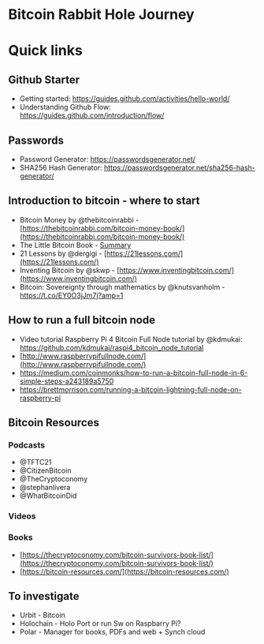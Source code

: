 # Bitcoin Rabbit Hole Journey #

# Quick links # 
## Github Starter ##
- Getting started: https://guides.github.com/activities/hello-world/
- Understanding Github Flow: https://guides.github.com/introduction/flow/
  
## Passwords ##
- Password Generator: https://passwordsgenerator.net/
- SHA256 Hash Generator: https://passwordsgenerator.net/sha256-hash-generator/ 

## Introduction to bitcoin - where to start ##
- Bitcoin Money by @thebitcoinrabbi - [https://thebitcoinrabbi.com/bitcoin-money-book/](https://thebitcoinrabbi.com/bitcoin-money-book/)
- The Little Bitcoin Book - [Summary]([https://medium.com/@fathermerry/in-summary-the-little-bitcoin-book-3b0513f2b55c])
- 21 Lessons by @dergigi - [https://21lessons.com/](https://21lessons.com/)
- Inventing Bitcoin by @skwp - [https://www.inventingbitcoin.com/](https://www.inventingbitcoin.com/)
- Bitcoin: Sovereignty through mathematics by @knutsvanholm - https://t.co/EY0O3jJm7j?amp=1


## How to run a full bitcoin node ##
- Video tutorial Raspberry Pi 4 Bitcoin Full Node tutorial by @kdmukai: https://github.com/kdmukai/raspi4_bitcoin_node_tutorial
- [http://www.raspberrypifullnode.com/](http://www.raspberrypifullnode.com/)
- https://medium.com/coinmonks/how-to-run-a-bitcoin-full-node-in-6-simple-steps-a243189a5750
- https://brettmorrison.com/running-a-bitcoin-lightning-full-node-on-raspberry-pi

## Bitcoin Resources ##
### Podcasts ###
- @TFTC21
- @CitizenBitcoin
- @TheCryptoconomy
- @stephanlivera
- @WhatBitcoinDid
### Videos ###
### Books ###
- [https://thecryptoconomy.com/bitcoin-survivors-book-list/](https://thecryptoconomy.com/bitcoin-survivors-book-list/)
- [https://bitcoin-resources.com/](https://bitcoin-resources.com/)



## To investigate ##
- Urbit - Bitcoin
- Holochain - Holo Port or run Sw on Raspbarry Pi?
- Polar - Manager for books, PDFs and web + Synch cloud 
